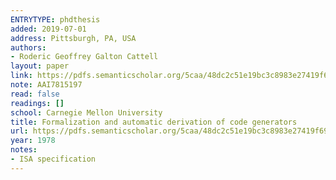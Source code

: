 ```yaml
---
ENTRYTYPE: phdthesis
added: 2019-07-01
address: Pittsburgh, PA, USA
authors:
- Roderic Geoffrey Galton Cattell
layout: paper
link: https://pdfs.semanticscholar.org/5caa/48dc2c51e19bc3c8983e27419f69e1098e9c.pdf
note: AAI7815197
read: false
readings: []
school: Carnegie Mellon University
title: Formalization and automatic derivation of code generators
url: https://pdfs.semanticscholar.org/5caa/48dc2c51e19bc3c8983e27419f69e1098e9c.pdf
year: 1978
notes:
- ISA specification
---
```

